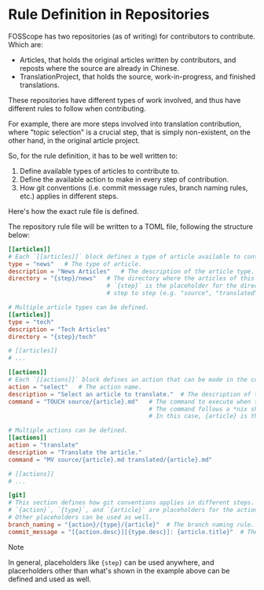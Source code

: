 # Rule Definition in Repositories

FOSScope has two repositories (as of writing) for contributors to contribute. Which are:

- Articles, that holds the original articles written by contributors, and reposts where the source are already in Chinese.
- TranslationProject, that holds the source, work-in-progress, and finished translations.

These repositories have different types of work involved, and thus have different rules to follow when contributing.

For example, there are more steps involved into translation contribution, where "topic selection" is a crucial step, that is simply non-existent, on the other hand, in the original article project.

So, for the rule definition, it has to be well written to:

1. Define available types of articles to contribute to.
2. Define the available action to make in every step of contribution.
3. How git conventions (i.e. commit message rules, branch naming rules, etc.) applies in different steps.

Here's how the exact rule file is defined.

The repository rule file will be written to a TOML file, following the structure below:

```toml
[[articles]]
# Each `[[articles]]` block defines a type of article available to contribute to.
type = "news"   # The type of article.
description = "News Articles"   # The description of the article type.
directory = "{step}/news"   # The directory where the articles of this type are stored.
                            # `{step}` is the placeholder for the directory where the article will be moved from
                            # step to step (e.g. "source", "translated", "published", etc.)

# Multiple article types can be defined.
[[articles]]
type = "tech"
description = "Tech Articles"
directory = "{step}/tech"

# [[articles]]
# ...

[[actions]]
# Each `[[actions]]` block defines an action that can be made in the contribution process.
action = "select"   # The action name.
description = "Select an article to translate."  # The description of the action.
command = "TOUCH source/{article}.md"   # The command to execute when the action is made.
                                        # The command follows a *nix shell command syntax, but is defined, parsed, and executed by the core component of Toolkit software.
                                        # In this case, {article} is the placeholder for the article name.

# Multiple actions can be defined.
[[actions]]
action = "translate"
description = "Translate the article."
command = "MV source/{article}.md translated/{article}.md"

# [[actions]]
# ...

[git]
# This section defines how git conventions applies in different steps.
# `{action}`, `{type}`, and `{article}` are placeholders for the action's name, article type, and article name respectively.
# Other placeholders can be used as well.
branch_naming = "{action}/{type}/{article}"  # The branch naming rule.
commit_message = "[{action.desc}][{type.desc}]: {article.title}"  # The commit message rule.
```

> [!NOTE]
> In general, placeholders like `{step}` can be used anywhere, and placerholders other than what's shown in the example above can be defined and used as well.
